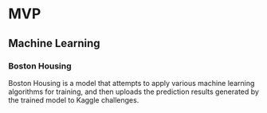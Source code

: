 # MVP
## Machine Learning
### Boston Housing
Boston Housing is a model that attempts to apply various machine learning algorithms for training, and then uploads the prediction results generated by the trained model to Kaggle challenges.

